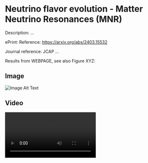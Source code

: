 Neutrino flavor evolution - Matter Neutrino Resonances (MNR)
====

Description: ...

ePrint: Reference: https://arxiv.org/abs/2403.15532

Journal reference: JCAP ...

Results from WEBPAGE, see also Figure XYZ:

## Image
![Image Alt Text](image.png)

## Video
![Video Alt Text](polar_iso_per.mp4)
